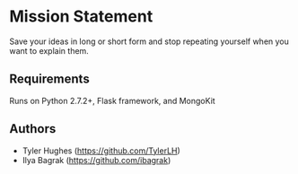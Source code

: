 Mission Statement
=============================

Save your ideas in long or short form and stop repeating yourself when you want to explain them.

## Requirements
Runs on Python 2.7.2+, Flask framework, and MongoKit

## Authors
- Tyler Hughes (https://github.com/TylerLH)
- Ilya Bagrak (https://github.com/ibagrak)